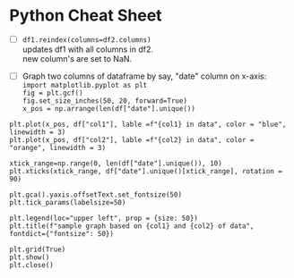 # Python Cheat Sheet
         
- [ ] `df1.reindex(columns=df2.columns)`      
updates df1 with all columns in df2.      
new column's are set to NaN.     

- [ ] Graph two columns of dataframe by say, "date" column on x-axis:     
`import matplotlib.pyplot as plt`      
`fig = plt.gcf()`      
`fig.set_size_inches(50, 20, forward=True)`      
`x_pos = np.arrange(len(df["date"].unique())`      

`plt.plot(x_pos, df["col1"], lable =f"{col1} in data", color = "blue", linewidth = 3)`      
`plt.plot(x_pos, df["col2"], lable =f"{col2} in data", color = "orange", linewidth = 3)`      

`xtick_range=np.range(0, len(df["date"].unique()), 10)`      
`plt.xticks(xtick_range, df["date"].unique()[xtick_range], rotation = 90)`      

`plt.gca().yaxis.offsetText.set_fontsize(50)`      
`plt.tick_params(labelsize=50)`      

`plt.legend(loc="upper left", prop = {size: 50})`      
`plt.title(f"sample graph based on {col1} and {col2} of data", fontdict={"fontsize": 50})`      

`plt.grid(True)`      
`plt.show()`      
`plt.close()`      

